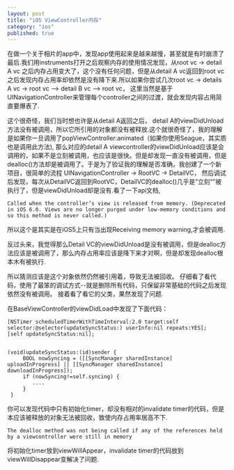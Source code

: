 ```yaml
--- 
layout: post
title: "iOS ViewController内存"
category: "ios"
published: true
---
```


在做一个关于相片的app中，发现app使用起来是越来越慢，甚至就是有时崩溃了最后.我们用instruments打开之后观察内存的使用情况发现，从root vc -> detail A vc 之后内存占用变大了，这个没有任何问题，但是从detail A vc返回到root vc之后发现内存占用率却依然是没有降下来.所以如果你尝试几次root vc -> details A vc -> root vc --> detail B vc --> root vc， 这里当然是基于UINavigationController来管理每个controller之间的过渡，就会发现内容占用简直要爆表了. 
	
这个很奇怪，我们当时想也许是从detail A返回之后， detail A的viewDidUnload方法没有被调用，所以它所引用的对象都没有被释放.这个就很奇怪了，我的理解是如果你一旦调用了popViewController:animated（如果你使用Seague，其实质也是调用此方法), 那么对应的detail A viewcontroller的viewDidUnload应该是会调用的，如果不是立刻被调用，也应该是很快。但是却发现一直没有被调用，但是dealloc()方法却是被调用了。于是为了验证我的理解是否准确，我创建了一个新项目，很简单的流程 UINavigationController -> RootVC -> DetailVC， 然后调试后发现，每次从DetailVC返回到RootVC，DetailVC的dealloc()几乎是“立刻“”被执行了，但是viewDidUnload却是没有.看了一下api文档,
	
	Called when the controller’s view is released from memory. (Deprecated in iOS 6.0. Views are no longer purged under low-memory conditions and so this method is never called.)

所以这个是其实是在iOS5上只有当出现Receiving memory warning,才会被调用.

反过头来，我觉得那么Detail VC的viewDidUnload是没有被调用，但是dealloc方法应该是被调用了，那么内存占用率应该是降下来才对啊，但是却发现dealloc根本木有被执行.

所以猜测应该是这个对象依然仍然被引用着，导致无法被回收。 仔细看了看代码，使用了最笨的调试方式--就是删除所有代码，只保留非常基础的代码之后发现依然没有被调用。 接着看了看它的父类，果然发现了问题.

在BaseViewController的viewDidLoad中发现了下面代码：

	[NSTimer scheduledTimerWithTimeInterval:2.0 target:self selector:@selector(updateSyncStatus:) userInfo:nil repeats:YES];
	[self updateSyncStatus:nil];
	
	
	(void)updateSyncStatus:(id)sender {
	     BOOL nowSyncing = ([[SyncManager sharedInstance] uploadInProgress] || [[SyncManager sharedInstance] downloadInProgress]);
	     if (nowSyncing!=self.syncing) {
		 	....
	     }
	 }


	
你可以发现代码中只有初始化timer，却没有相对的invalidate timer的代码，但是本应该被释放的对象无法被回收，致使内存占用率居高不下.

	The dealloc method was not being called if any of the references held by a viewcontroller were still in memory

将初始化timer放到viewWillAppear，invalidate timer的代码放到viewWillDisappear变解决了问题.	